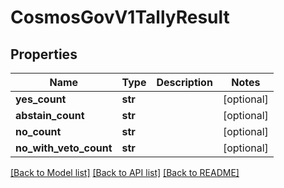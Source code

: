 # CosmosGovV1TallyResult

## Properties
Name | Type | Description | Notes
------------ | ------------- | ------------- | -------------
**yes_count** | **str** |  | [optional] 
**abstain_count** | **str** |  | [optional] 
**no_count** | **str** |  | [optional] 
**no_with_veto_count** | **str** |  | [optional] 

[[Back to Model list]](../README.md#documentation-for-models) [[Back to API list]](../README.md#documentation-for-api-endpoints) [[Back to README]](../README.md)

